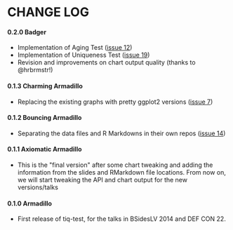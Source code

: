 CHANGE LOG
==========

#### 0.2.0 Badger
* Implementation of Aging Test ([issue 12](https://github.com/mlsecproject/tiq-test/issues/12))
* Implementation of Uniqueness Test ([issue 19](https://github.com/mlsecproject/tiq-test/issues/19))
* Revision and improvements on chart output quality (thanks to @hrbrmstr!)

#### 0.1.3 Charming Armadillo
* Replacing the existing graphs with pretty ggplot2 versions ([issue 7](https://github.com/mlsecproject/tiq-test/issues/7))

#### 0.1.2 Bouncing Armadillo
* Separating the data files and R Markdowns in their own repos ([issue 14](https://github.com/mlsecproject/tiq-test/issues/14))

#### 0.1.1 Axiomatic Armadillo
* This is the "final version" after some chart tweaking and adding the information from the slides and RMarkdown file locations. From now on, we will start tweaking the API and chart output for the new versions/talks

#### 0.1.0 Armadillo
* First release of tiq-test, for the talks in BSidesLV 2014 and DEF CON 22.

